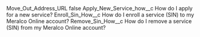 <?xml version="1.0" encoding="UTF-8"?>
<CustomMetadata xmlns="http://soap.sforce.com/2006/04/metadata" xmlns:xsi="http://www.w3.org/2001/XMLSchema-instance" xmlns:xsd="http://www.w3.org/2001/XMLSchema">
    <label>Move_Out_Address_URL</label>
    <protected>false</protected>
    <values>
        <field>Apply_New_Service_how__c</field>
        <value xsi:type="xsd:string">How do I apply for a new service?</value>
    </values>
    <values>
        <field>Enroll_Sin_How__c</field>
        <value xsi:type="xsd:string">How do I enroll a service (SIN) to my Meralco Online account?</value>
    </values>
    <values>
        <field>Remove_Sin_How__c</field>
        <value xsi:type="xsd:string">How do I remove a service (SIN) from my Meralco Online account?</value>
    </values>
</CustomMetadata>
